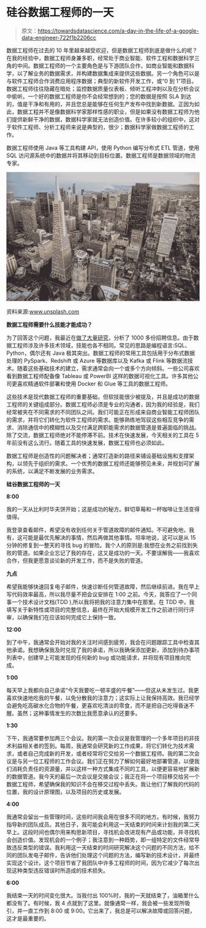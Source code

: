 # 硅谷数据工程师的一天

> 原文：<https://towardsdatascience.com/a-day-in-the-life-of-a-google-data-engineer-722f1b2206cc>

数据工程师在过去的 10 年里越来越受欢迎，但是数据工程师到底是做什么的呢？在我的经验中，数据工程师身兼多职，经常处于商业智能、软件工程和数据科学三角的中间。数据工程师的一个主要角色是与下游团队合作，如商业智能和数据科学，以了解业务的数据需求，并构建数据集成来提供这些数据。另一个角色可以是与软件工程师合作消费应用程序数据；典型的新软件开发工作，或“0 到 1”项目。数据工程师往往隐藏在暗处；监控数据质量仪表板、倾听工程冲刺以及在分析会议中偷听。一个好的数据工程师是你不会经常想到的；您的数据是按照 SLA 到达的，值是干净和有用的，并且您总是能够在任何生产发布中找到新数据。正因为如此，数据工程并不是像数据科学家那样性感的职业，但是如果没有数据工程师为他们提供新鲜干净的数据，数据科学家就无法创造价值。在许多较小的组织中，这对于软件工程师、分析工程师来说是典型的，很少；数据科学家做数据工程师的工作。

数据工程师使用 Java 等工具构建 API，使用 Python 编写分布式 ETL 管道，使用 SQL 访问源系统中的数据并将其移动到目标位置。数据工程师是数据领域的物流专家。

![](img/99578b630acfba22d09c47c0cf38609f.png)

资料来源:www.unsplash.com

**数据工程师需要什么技能才能成功？**

为了回答这个问题，我最近在[做了大量研究](https://blog.devgenius.io/become-a-data-engineer-in-2022-analysis-of-over-1-000-faang-job-postings-38784fa727a8)，分析了 1000 多份招聘信息。由于数据工程师涉及许多技术领域，技能也各不相同。常见的思路是编程语言:SQL、Python，偶尔还有 Java 极其突出。数据工程师的常用工具包括用于分布式数据处理的 PySpark、Redshift 或 Azure 等数据库以及 Kafka 或 Flink 等数据流技术。随着这些基础技术的建立，需求通常会向一个或多个方向倾斜。一些公司喜欢看到数据工程师配备像 Tableau 或 PowerBI 这样的数据可视化工具。许多其他公司更喜欢精通软件部署和使用 Docker 和 Glue 等工具的数据工程师。

这些技术是现代数据工程师的重要基础，但软技能很少被提及，并且是成功的数据工程师的关键组成部分。数据工程师必须是专业的沟通者，因为我的经验是，我们经常被夹在不同需求的不同团队之间。我们可能正在形成来自商业智能工程师团队的需求，并将它们转化为软件工程师的需求。能够熟练地驾驭这些相互竞争的需求、消除通信中的模糊性以及交付满足跨职能需求的数据管道是普遍面临的挑战。除了交流，数据工程师绝对不能停滞不前。技术在快速发展，今天相关的工具在 5 年前没有这么流行。随着工具的快速发展，数据工程师也必须如此。

数据工程师是创造性的问题解决者；通常打造新的路径来铺设基础设施和支撑架构，以领先于组织的需求。一个优秀的数据工程师还能够预见未来，并规划可扩展的系统，以满足不断发展的业务需求。

**硅谷数据工程师的一天**

**8:00**

我的一天从比利时华夫饼开始；这是成功的秘方。鲜切草莓和一杯咖啡让生活变得值得。

我登录查看邮件，希望没有收到任何关于管道故障的邮件通知。不可避免地，我有，这可能是最优先解决的事情，然后再做其他事情。坦率地说，这可以是从 15 分钟的修复到一整天的寻找 bug 的冒险。我个人的原则是:我想在业务之前找到失败的管道。如果企业忘记了我的存在，这又是成功的一天。不要误解我——我喜欢合作，但我更愿意谈论新的开发工作，而不是失败的管道。

**九点**

希望我能够快速回复电子邮件，快速诊断任何管道故障，然后继续前进。我在早上写代码效率最高，所以我尽量不把会议安排在 1:00 之前。今天，我答应了一个同事一个技术设计文档(TDD ),所以我将把我的注意力集中在那里。在 TDD 中，我填写关于新特性或项目的完整信息，最终在开始大规模开发工作之前进行同行评审，以确保我们在应该如何完成它上保持一致。

**12:00**

到了中午，我通常会开始对我的关注时间感到疲劳，我会在问题跟踪工具中检查其他承诺。我想确保我及时兑现了我的承诺，所以我确保添加更新，添加到待办事项列表中，创建早上可能发现的任何新的 bug 或功能请求，并将现有项目推向完成。

**1:00**

每天早上我都向自己承诺“今天我要吃一顿丰盛的午餐”——但这从未发生过。我更喜欢快速地吃我的午餐，以免分散我的注意力；这实际上让我保持高效。我已经学会避免吃高碳水化合物的午餐，更喜欢吃清淡的零食，而不是把自己吃得昏迷不醒。虽然；这种事情发生的次数比我愿意承认的还要多。

**1:30**

下午，我通常要参加两三个会议。我的第一次会议是我管理的一个多年项目的非技术利益相关者的签到。每周，我通常会研究新的工作成果，将它们转化为技术需求，或者自己完成新的开发，或者经常将它交给另一个数据工程师。我的第二次会议是与另一位工程师的工作会议。我们正在努力了解如何最好地部署管道，以便我们消耗负责任的资源量，并以这样一种方式集成不同的工具，以便更容易地扩展新的数据管道。我今天的最后一次会议是交接会议；我正在将一个项目移交给另一个数据工程师，希望确保我的知识不会在移交过程中丢失。我让他们了解我的代码的位置，我的设计原理图，以及项目的历史或发展。

**4:00**

我通常会留出一些管理时间，这些时间我会用在很多不同的地方。有时候，我努力指导新的团队成员。其他日子，我可能会利用这一天结束的时间来计划我的第二天早上。这段时间也偶尔用来构思新项目，寻找机会改进现有产品或功能，并寻找机会创造价值。发现机会的一个例子；我注意到一种趋势，即一组特定的文件经常导致违反类型的错误。我利用这一天结束的时间研究解决这个问题的不同方法，给不同的团队发电子邮件，告诉他们处理这个问题的方法，编写新的技术设计，并最终实现这个设计。这个项目节省了我团队中许多工程师的时间，因为它减少了每次出现这种类型违反错误时所造成的技术损失。

**6:00**

我结束一天的时间变化很大。当我付出 100%时，我的一天就结束了，油箱里什么都没有了。有时候，我 4 点就到了这里。就像通常一样，我会被一些发现所吸引，并一直工作到 8:00 或 9:00。它出来了，我总是可以解决故障或回答问题，这才是最重要的。
